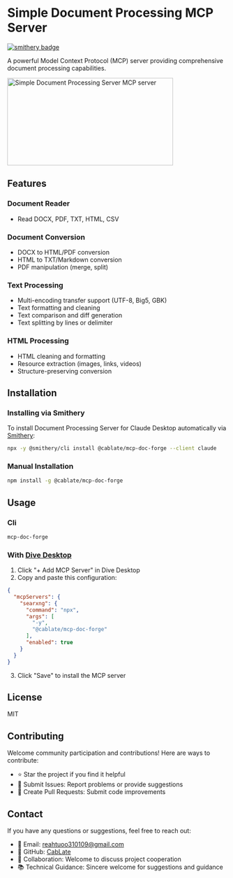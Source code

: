 # Simple Document Processing MCP Server
[![smithery badge](https://smithery.ai/badge/@cablate/mcp-doc-forge)](https://smithery.ai/server/@cablate/mcp-doc-forge)

A powerful Model Context Protocol (MCP) server providing comprehensive document processing capabilities.

<a href="https://glama.ai/mcp/servers/pb9df6lnel"><img width="380" height="200" src="https://glama.ai/mcp/servers/pb9df6lnel/badge" alt="Simple Document Processing Server MCP server" /></a>

## Features

### Document Reader
- Read DOCX, PDF, TXT, HTML, CSV

### Document Conversion
- DOCX to HTML/PDF conversion
- HTML to TXT/Markdown conversion
- PDF manipulation (merge, split)

### Text Processing
- Multi-encoding transfer support (UTF-8, Big5, GBK)
- Text formatting and cleaning
- Text comparison and diff generation
- Text splitting by lines or delimiter

### HTML Processing
- HTML cleaning and formatting
- Resource extraction (images, links, videos)
- Structure-preserving conversion

## Installation

### Installing via Smithery

To install Document Processing Server for Claude Desktop automatically via [Smithery](https://smithery.ai/server/@cablate/mcp-doc-forge):

```bash
npx -y @smithery/cli install @cablate/mcp-doc-forge --client claude
```

### Manual Installation
```bash
npm install -g @cablate/mcp-doc-forge
```


## Usage

### Cli

```bash
mcp-doc-forge
```

### With [Dive Desktop](https://github.com/OpenAgentPlatform/Dive)

1. Click "+ Add MCP Server" in Dive Desktop
2. Copy and paste this configuration:

```json
{
  "mcpServers": {
    "searxng": {
      "command": "npx",
      "args": [
        "-y",
        "@cablate/mcp-doc-forge"
      ],
      "enabled": true
    }
  }
}
```

3. Click "Save" to install the MCP server

## License

MIT

## Contributing

Welcome community participation and contributions! Here are ways to contribute:

- ⭐️ Star the project if you find it helpful
- 🐛 Submit Issues: Report problems or provide suggestions
- 🔧 Create Pull Requests: Submit code improvements

## Contact

If you have any questions or suggestions, feel free to reach out:

- 📧 Email: [reahtuoo310109@gmail.com](mailto:reahtuoo310109@gmail.com)
- 📧 GitHub: [CabLate](https://github.com/cablate/)
- 🤝 Collaboration: Welcome to discuss project cooperation
- 📚 Technical Guidance: Sincere welcome for suggestions and guidance




